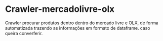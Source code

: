 # Crawler-mercadolivre-olx
Crawler procurar produtos dentro dentro do mercado livre e OLX, de forma automatizada trazendo as informações em formato de dataframe. caso queira converferir.
